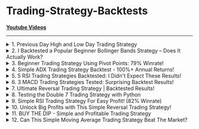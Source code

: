 # Trading-Strategy-Backtests

**[Youtube Videos](https://www.youtube.com/playlist?list=PLq4AqoFaEcyKuQtpu_tWXn_9DFUhf_QdF)**

---

<!-- #region A1 -->
<details>
<summary>1. Previous Day High and Low Day Trading Strategy</summary><br>

| **条件** | **规则** |
|---------|---------|
| **进场** | **昨日高点突破（Breakout）** |
| **入场时间** | **日内开盘 - 收盘之间，但不在最后一小时进场** |
| **止损（SL）** | **1×ATR 或前一根 K 线最低点，取较大值** |
| **止盈（TP）** | **5:1 R:R，但若未达成则收盘强制平仓** |
| **日内强制平仓** | **若 SL 或 TP 未达成，15:30 自动平仓** |

| **指标** | **结果** |
|---------|---------|
| **胜率** | 58% |
| **理论盈亏比（R:R）** | 5:1 |
| **实际盈亏比（R:R）** | 1.2:1 |
| **年化收益率** | 16.5% |
| **最大回撤** | 9% |

[[Youtube]](https://www.youtube.com/watch?v=BS9DqD5GETI) [[中文]](chn/01.md)
</details>
<!-- #endregion -->

<!-- #region A2 -->
<details>
<summary>2. I Backtested a Popular Beginner Bollinger Bands Strategy – Does It Actually Work?</summary><br>

| **条件** | **规则** |
|---------|---------|
| **进场** | 价格 **跌破布林带下轨**，同时 RSI **< 30** |
| **止损（SL）** | 2×ATR |
| **止盈（TP）** | 5:1 盈亏比 |
| **交易时间** | 1 小时级别，日内交易 |

| **指标** | **结果** |
|---------|---------|
| **胜率** | 57% |
| **理论盈亏比（R:R）** | 5:1 |
| **实际盈亏比（R:R）** | 2:1 |
| **年化收益率** | 27% |
| **最大回撤** | 6% |

[[Youtube]](https://www.youtube.com/watch?v=FHbJi8Qg-js) [[中文]](chn/02.md)
</details>
<!-- #endregion -->

<!-- #region A3 -->
<details>
<summary>3. Beginner Trading Strategy Using Pivot Points: 79% Winrate!</summary><br>

[[Youtube]](https://www.youtube.com/watch?v=iJPeOv-Jhpg) [[中文]](chn/03.md)
</details>
<!-- #endregion -->

<!-- #region A4 -->
<details>
<summary>4. Simple ADX Trading Strategy Backtest - 100%+ Annual Returns!</summary><br>

[[Youtube]](https://www.youtube.com/watch?v=LHPEr_oxTaY) [[中文]](chn/04.md)
</details>
<!-- #endregion -->

<!-- #region A5 -->
<details>
<summary>5. 5 RSI Trading Strategies Backtested: I Didn't Expect These Results!</summary><br>

[[Youtube]](https://www.youtube.com/watch?v=fmStvFPf48o) [[中文]](chn/05.md)
</details>
<!-- #endregion -->

<!-- #region A6 -->
<details>
<summary>6. 3 MACD Trading Strategies Tested: Surprising Backtest Results!</summary><br>

[[Youtube]](https://www.youtube.com/watch?v=g_2zkHyO2DE) [[中文]](chn/06.md)
</details>
<!-- #endregion -->

<!-- #region A7 -->
<details>
<summary>7. Ultimate Reversal Trading Strategy | Backtested Results!</summary><br>

[[Youtube]](https://www.youtube.com/watch?v=RX-yyFHVwdk) [[中文]](chn/07.md)
</details>
<!-- #endregion -->

<!-- #region A8 -->
<details>
<summary>8. Testing the Double 7 Trading Strategy with Python</summary><br>

[[Youtube]](https://www.youtube.com/watch?v=g_hnIIWOtZo) [[中文]](chn/08.md)
</details>
<!-- #endregion -->

<!-- #region A9 -->
<details>
<summary>9. Simple RSI Trading Strategy For Easy Profit! (82% Winrate)</summary><br>

[[Youtube]](https://www.youtube.com/watch?v=On5v-g_RX8U) [[中文]](chn/09.md)
</details>
<!-- #endregion -->

<!-- #region A10 -->
<details>
<summary>10. Unlock Big Profits with This Simple Reversal Trading Strategy!</summary><br>

[[Youtube]](https://www.youtube.com/watch?v=-FYu_1e_kIA) [[中文]](chn/10.md)
</details>
<!-- #endregion -->

<!-- #region A11 -->
<details>
<summary>11. BUY THE DIP - Simple and Profitable Trading Strategy</summary><br>

[[Youtube]](https://www.youtube.com/watch?v=rhjf6PCtSWw) [[中文]](chn/11.md)
</details>
<!-- #endregion -->

<!-- #region A12 -->
<details>
<summary>12. Can This Simple Moving Average Trading Strategy Beat The Market?</summary><br>

[[Youtube]](https://www.youtube.com/watch?v=AL3C909aK4k) [[中文]](chn/12.md)
</details>
<!-- #endregion -->

